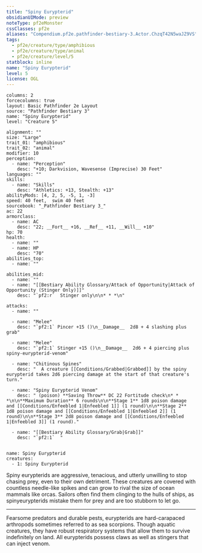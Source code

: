 ```yaml
---
title: "Spiny Eurypterid"
obsidianUIMode: preview
noteType: pf2eMonster
cssClasses: pf2e
aliases: "Compendium.pf2e.pathfinder-bestiary-3.Actor.ChzqT42N5waJZ9VS" 
tags:
  - pf2e/creature/type/amphibious
  - pf2e/creature/type/animal
  - pf2e/creature/level/5
statblock: inline
name: "Spiny Eurypterid"
level: 5
license: OGL
---
```


```statblock
columns: 2
forcecolumns: true
layout: Basic Pathfinder 2e Layout
source: "Pathfinder Bestiary 3"
name: "Spiny Eurypterid"
level: "Creature 5"

alignment: ""
size: "Large"
trait_01: "amphibious"
trait_02: "animal"
modifier: 10
perception:
  - name: "Perception"
    desc: "+10; Darkvision, Wavesense (Imprecise) 30 Feet"
languages: ""
skills:
  - name: "Skills"
    desc: "Athletics: +13, Stealth: +13"
abilityMods: [4, 2, 5, -5, 1, -3]
speed: 40 feet,  swim 40 feet
sourcebook: "_Pathfinder Bestiary 3_"
ac: 22
armorclass:
  - name: AC
    desc: "22; __Fort__ +16, __Ref__ +11, __Will__ +10"
hp: 70
health:
  - name: ""
  - name: HP
    desc: "70"
abilities_top:
  - name: ""

abilities_mid:
  - name: ""
  - name: "[[Bestiary Ability Glossary/Attack of Opportunity|Attack of Opportunity (Stinger Only)]]"
    desc: "`pf2:r`  Stinger only\n\n* * *\n"

attacks:
  - name: ""

  - name: "Melee"
    desc: "`pf2:1` Pincer +15 ()\n__Damage__  2d8 + 4 slashing plus grab"

  - name: "Melee"
    desc: "`pf2:1` Stinger +15 ()\n__Damage__  2d6 + 4 piercing plus spiny-eurypterid-venom"

  - name: "Chitinous Spines"
    desc: "  A creature [[Conditions/Grabbed|Grabbed]] by the spiny eurypterid takes 2d6 piercing damage at the start of that creature's turn."

  - name: "Spiny Eurypterid Venom"
    desc: " (poison) **Saving Throw** DC 22 Fortitude check\n* * *\n\n**Maximum Duration** 6 rounds\n\n**Stage 1** 1d8 poison damage and [[Conditions/Enfeebled 1|Enfeebled 1]] (1 round)\n\n**Stage 2** 1d8 poison damage and [[Conditions/Enfeebled 1|Enfeebled 2]] (1 round)\n\n**Stage 3** 2d8 poison damage and [[Conditions/Enfeebled 1|Enfeebled 3]] (1 round)."

  - name: "[[Bestiary Ability Glossary/Grab|Grab]]"
    desc: "`pf2:1`  "
 
```

```encounter-table
name: Spiny Eurypterid
creatures:
  - 1: Spiny Eurypterid
```



Spiny eurypterids are aggressive, tenacious, and utterly unwilling to stop chasing prey, even to their own detriment. These creatures are covered with countless needle-like spikes and can grow to rival the size of ocean mammals like orcas. Sailors often find them clinging to the hulls of ships, as spinyeurypterids mistake them for prey and are too stubborn to let go.

* * *

Fearsome predators and durable pests, eurypterids are hard-carapaced arthropods sometimes referred to as sea scorpions. Though aquatic creatures, they have robust respiratory systems that allow them to survive indefinitely on land. All eurypterids possess claws as well as stingers that can inject venom.
